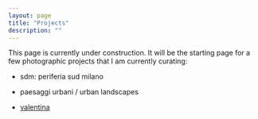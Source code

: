 ```yaml
---
layout: page
title: "Projects"
description: ""
---
```


This page is currently under construction. It will be the starting page for a few photographic projects that I am currently curating:

* sdm: periferia sud milano

* paesaggi urbani / urban landscapes

* [valentina](project-valentina.html)


<!-- ### [sdm: periferia sud milano](project-sdm.html)

### [paesaggi urbani / urban landscapes](project-milano.html)

 -->